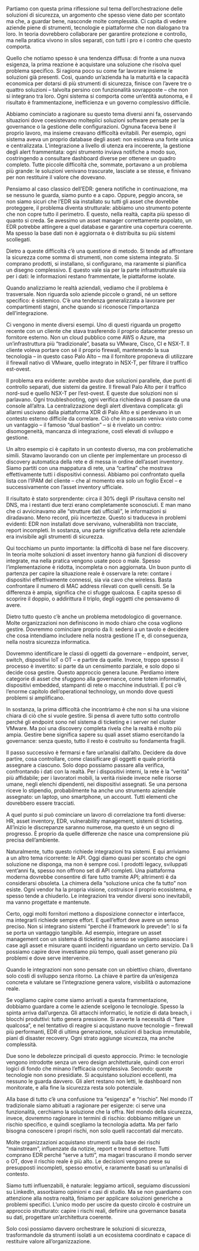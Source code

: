 Partiamo con questa prima riflessione sul tema dell’orchestrazione delle soluzioni di sicurezza, un argomento che spesso viene dato per scontato ma che, a guardar bene, nasconde molte complessità. Ci capita di vedere aziende piene di strumenti, tecnologie e piattaforme che non dialogano tra loro. In teoria dovrebbero collaborare per garantire protezione e controllo, ma nella pratica vivono in silos separati, con tutti i pro e i contro che questo comporta.

Quello che notiamo spesso è una tendenza diffusa: di fronte a una nuova esigenza, la prima reazione è acquistare una soluzione che risolva quel problema specifico. Si ragiona poco su come far lavorare insieme le soluzioni già presenti. Così, quando un’azienda ha la maturità e la capacità economica per dotarsi di più strumenti di sicurezza, finisce con l’avere tre o quattro soluzioni – talvolta persino con funzionalità sovrapposte – che non si integrano tra loro. Ogni sistema si comporta come un’entità autonoma, e il risultato è frammentazione, inefficienza e un governo complessivo difficile.

Abbiamo cominciato a ragionare su questo tema diversi anni fa, osservando situazioni dove coesistevano molteplici soluzioni software pensate per la governance o la gestione delle configurazioni. Ognuna faceva bene il proprio lavoro, ma insieme creavano difficoltà evitabili. Per esempio, ogni sistema aveva un proprio database degli asset: non esisteva una fonte unica e centralizzata. L’integrazione a livello di utenza era incoerente, la gestione degli alert frammentata: ogni strumento inviava notifiche a modo suo, costringendo a consultare dashboard diverse per ottenere un quadro completo. Tutte piccole difficoltà che, sommate, portavano a un problema più grande: le soluzioni venivano trascurate, lasciate a se stesse, e finivano per non restituire il valore che dovevano.

Pensiamo al caso classico dell’EDR: genera notifiche in continuazione, ma se nessuno le guarda, siamo punto e a capo. Oppure, peggio ancora, se non siamo sicuri che l’EDR sia installato su tutti gli asset che dovrebbe proteggere, il problema diventa strutturale: abbiamo uno strumento potente che non copre tutto il perimetro. E questo, nella realtà, capita più spesso di quanto si creda. Se avessimo un asset manager correttamente popolato, un EDR potrebbe attingere a quel database e garantire una copertura coerente. Ma spesso la base dati non è aggiornata o è distribuita su più sistemi scollegati.

Dietro a queste difficoltà c’è una questione di metodo. Si tende ad affrontare la sicurezza come somma di strumenti, non come sistema integrato. Si comprano prodotti, si installano, si configurano, ma raramente si pianifica un disegno complessivo. E questo vale sia per la parte infrastrutturale sia per i dati: le informazioni restano frammentate, le piattaforme isolate.

Quando analizziamo le realtà aziendali, vediamo che il problema è trasversale. Non riguarda solo aziende piccole o grandi, né un settore specifico: è sistemico. C’è una tendenza generalizzata a lavorare per compartimenti stagni, anche quando si riconosce l’importanza dell’integrazione.

Ci vengono in mente diversi esempi. Uno di questi riguarda un progetto recente con un cliente che stava trasferendo il proprio datacenter presso un fornitore esterno. Non un cloud pubblico come AWS o Azure, ma un’infrastruttura più “tradizionale”, basata su VMware, Cisco, CI e NSX-T. Il cliente voleva portare con sé il proprio firewall, mantenendo la sua tecnologia – in questo caso Palo Alto – ma il fornitore proponeva di utilizzare il firewall nativo di VMware, quello integrato in NSX-T, per filtrare il traffico est-ovest.

Il problema era evidente: avrebbe avuto due soluzioni parallele, due punti di controllo separati, due sistemi da gestire. Il firewall Palo Alto per il traffico nord-sud e quello NSX-T per l’est-ovest. E queste due soluzioni non si parlavano. Ogni troubleshooting, ogni verifica richiedeva di passare da una console all’altra. La centralizzazione degli alert diventava complicata: gli allarmi uscivano dalla piattaforma XDR di Palo Alto e si perdevano in un contesto esterno difficile da correlare. Ciò che in passato veniva visto come un vantaggio – il famoso “dual bastion” – si è rivelato un contro: disomogeneità, mancanza di integrazione, costi elevati di sviluppo e gestione.

Un altro esempio ci è capitato in un contesto diverso, ma con problematiche simili. Stavamo lavorando con un cliente per implementare un processo di discovery automatica della rete e di messa in ordine dell’asset inventory. Siamo partiti con una mappatura di rete, una “cartina” che mostrava effettivamente tutti i dispositivi connessi. Abbiamo poi confrontato quella lista con l’IPAM del cliente – che al momento era solo un foglio Excel – e successivamente con l’asset inventory ufficiale.

Il risultato è stato sorprendente: circa il 30% degli IP risultava censito nel DNS, ma i restanti due terzi erano completamente sconosciuti. E man mano che ci avvicinavamo alle “strutture dati ufficiali”, le informazioni si diradavano. Meno record, più incertezze. Questo si traduceva in problemi evidenti: EDR non installati dove servivano, vulnerabilità non tracciate, report incompleti. In sostanza, una parte significativa della rete aziendale era invisibile agli strumenti di sicurezza.

Qui tocchiamo un punto importante: la difficoltà di base nel fare discovery. In teoria molte soluzioni di asset inventory hanno già funzioni di discovery integrate, ma nella pratica vengono usate poco o male. Spesso l’implementazione è ridotta, incompleta o non aggiornata. Un buon punto di partenza per capire la situazione reale è osservare la rete: contare i dispositivi effettivamente connessi, sia via cavo che wireless. Basta confrontare il numero di MAC address rilevati con quelli censiti. Se la differenza è ampia, significa che ci sfugge qualcosa. E capita spesso di scoprire il doppio, o addirittura il triplo, degli oggetti che pensavamo di avere.

Dietro tutto questo c’è anche un problema metodologico di governance. Molte organizzazioni non definiscono in modo chiaro che cosa vogliono gestire. Dovremmo cominciare proprio da lì: sedersi a un tavolo e decidere che cosa intendiamo includere nella nostra gestione IT e, di conseguenza, nella nostra sicurezza informatica.

Dovremmo identificare le classi di oggetti da governare – endpoint, server, switch, dispositivi IoT o OT – e partire da quelle. Invece, troppo spesso il processo è invertito: si parte da un censimento parziale, e solo dopo si decide cosa gestire. Questo approccio genera lacune. Perdiamo intere categorie di asset che sfuggono alla governance, come totem informativi, dispositivi embedded, stampanti di rete o macchine industriali. E poi c’è l’enorme capitolo dell’operational technology, un mondo dove questi problemi si amplificano.

In sostanza, la prima difficoltà che incontriamo è che non si ha una visione chiara di ciò che si vuole gestire. Si pensa di avere tutto sotto controllo perché gli endpoint sono nel sistema di ticketing e i server nel cluster VMware. Ma poi una discovery completa rivela che la realtà è molto più ampia. Gestire bene significa sapere su quali asset stiamo esercitando la governance: senza questo, tutto il resto è costruito su fondamenta fragili.

Il passo successivo è fermarsi e fare un’analisi dall’alto. Decidere da dove partire, cosa controllare, come classificare gli oggetti e quale priorità assegnare a ciascuno. Solo dopo possiamo passare alla verifica, confrontando i dati con la realtà. Per i dispositivi interni, la rete è la “verità” più affidabile; per i lavoratori mobili, la verità risiede invece nelle risorse umane, negli elenchi dipendenti, nei dispositivi assegnati. Se una persona riceve lo stipendio, probabilmente ha anche uno strumento aziendale assegnato: un laptop, uno smartphone, un account. Tutti elementi che dovrebbero essere tracciati.

A quel punto si può cominciare un lavoro di correlazione tra fonti diverse: HR, asset inventory, EDR, vulnerability management, sistemi di ticketing. All’inizio le discrepanze saranno numerose, ma questo è un segno di progresso. È proprio da quelle differenze che nasce una comprensione più precisa dell’ambiente.

Naturalmente, tutto questo richiede integrazioni tra sistemi. E qui arriviamo a un altro tema ricorrente: le API. Oggi diamo quasi per scontato che ogni soluzione ne disponga, ma non è sempre così. I prodotti legacy, sviluppati vent’anni fa, spesso non offrono set di API completi. Una piattaforma moderna dovrebbe consentire di fare tutto tramite API; altrimenti è da considerarsi obsoleta. La chimera della “soluzione unica che fa tutto” non esiste. Ogni vendor ha la propria visione, costruisce il proprio ecosistema, e spesso tende a chiuderlo. Le integrazioni tra vendor diversi sono inevitabili, ma vanno progettate e mantenute.

Certo, oggi molti fornitori mettono a disposizione connector e interfacce, ma integrarli richiede sempre effort. E quell’effort deve avere un senso preciso. Non si integrano sistemi “perché il framework lo prevede”: lo si fa se porta un vantaggio tangibile. Ad esempio, integrare un asset management con un sistema di ticketing ha senso se vogliamo associare i case agli asset e misurare quanti incidenti riguardano un certo servizio. Da lì possiamo capire dove investiamo più tempo, quali asset generano più problemi e dove serve intervenire.

Quando le integrazioni non sono pensate con un obiettivo chiaro, diventano solo costi di sviluppo senza ritorno. La chiave è partire da un’esigenza concreta e valutare se l’integrazione genera valore, visibilità o automazione reale.

Se vogliamo capire come siamo arrivati a questa frammentazione, dobbiamo guardare a come le aziende scelgono le tecnologie. Spesso la spinta arriva dall’urgenza. Gli attacchi informatici, le notizie di data breach, i blocchi produttivi: tutto genera pressione. Si avverte la necessità di “fare qualcosa”, e nel tentativo di reagire si acquistano nuove tecnologie – firewall più performanti, EDR di ultima generazione, soluzioni di backup immutabile, piani di disaster recovery. Ogni strato aggiunge sicurezza, ma anche complessità.

Due sono le debolezze principali di questo approccio. Primo: le tecnologie vengono introdotte senza un vero design architetturale, quindi con errori logici di fondo che minano l’efficacia complessiva. Secondo: queste tecnologie non sono presidiate. Si acquistano soluzioni eccellenti, ma nessuno le guarda davvero. Gli alert restano non letti, le dashboard non monitorate, e alla fine la sicurezza resta solo potenziale.

Alla base di tutto c’è una confusione tra “esigenza” e “rischio”. Nel mondo IT tradizionale siamo abituati a ragionare per esigenze: ci serve una funzionalità, cerchiamo la soluzione che la offra. Nel mondo della sicurezza, invece, dovremmo ragionare in termini di rischio: dobbiamo mitigare un rischio specifico, e quindi scegliamo la tecnologia adatta. Ma per farlo bisogna conoscere i propri rischi, non solo quelli raccontati dal mercato.

Molte organizzazioni acquistano strumenti sulla base dei rischi “mainstream”, influenzate da notizie, report e trend di settore. Tutti comprano EDR perché “serve a tutti”, ma magari trascurano il mondo server o OT, dove il rischio reale è più alto. Le decisioni vengono prese su presupposti incompleti, spesso emotivi, e raramente basati su un’analisi di contesto.

Siamo tutti influenzabili, è naturale: leggiamo articoli, seguiamo discussioni su LinkedIn, assorbiamo opinioni e casi di studio. Ma se non guardiamo con attenzione alla nostra realtà, finiamo per applicare soluzioni generiche a problemi specifici. L’unico modo per uscire da questo circolo è costruire un approccio strutturato: capire i rischi reali, definire una governance basata su dati, progettare un’architettura coerente.

Solo così possiamo davvero orchestrare le soluzioni di sicurezza, trasformandole da strumenti isolati a un ecosistema coordinato e capace di restituire valore all’organizzazione.
